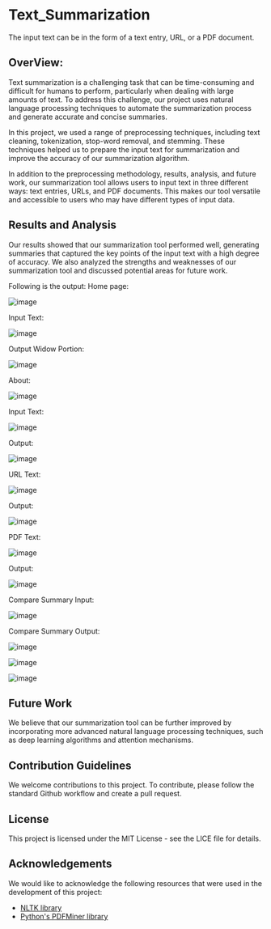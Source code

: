 # Text_Summarization

The input text can be in the form of a text entry, URL, or a PDF document. 

## OverView:

Text summarization is a challenging task that can be time-consuming and difficult for humans to perform, particularly when dealing with large amounts of text.
To address this challenge, our project uses natural language processing techniques to automate the summarization process and generate accurate and concise summaries.

In this project, we used a range of preprocessing techniques, including text cleaning, tokenization, stop-word removal, and stemming.
These techniques helped us to prepare the input text for summarization and improve the accuracy of our summarization algorithm.

In addition to the preprocessing methodology, results, analysis, and future work, our summarization tool allows users to input text in three different ways: 
text entries, URLs, and PDF documents. 
This makes our tool versatile and accessible to users who may have different types of input data.

## Results and Analysis

Our results showed that our summarization tool performed well, generating summaries that captured the key points of the input text with a high degree of accuracy. We also analyzed the strengths and weaknesses of our summarization tool and discussed potential areas for future work.

Following is the output:
Home page:

![image](https://user-images.githubusercontent.com/77912009/235416079-c3c085bd-3000-4779-aec1-624221b422f2.png)

Input Text:

![image](https://user-images.githubusercontent.com/77912009/235416114-96eae2d4-cb1a-4864-a82a-63cd61592647.png)

Output Widow Portion:

![image](https://user-images.githubusercontent.com/77912009/235416140-cd5a8d00-6684-4d7f-8be2-b5ff2aa966b5.png)


About:

![image](https://user-images.githubusercontent.com/77912009/235416188-ac7c08c4-d316-4ef4-aa85-12d36a6539ee.png)

Input Text:

![image](https://user-images.githubusercontent.com/77912009/235416439-f7bbe34f-55c9-424b-991e-94757dcaaba9.png)

Output:

![image](https://user-images.githubusercontent.com/77912009/235416464-e0eea7df-3aac-436b-a5f1-7934b5481b5c.png)

URL Text:

![image](https://user-images.githubusercontent.com/77912009/235416556-267873fa-178d-4fea-b7a2-e137299c894c.png)

Output:

![image](https://user-images.githubusercontent.com/77912009/235416601-e59eb029-f89b-4092-ad12-05654a6aa749.png)

PDF Text:

![image](https://user-images.githubusercontent.com/77912009/235416631-b85670d4-6162-4976-9030-79f050984950.png)

Output:

![image](https://user-images.githubusercontent.com/77912009/235416672-f8c06bcc-15e9-4b34-820a-1f01437475a4.png)

Compare Summary Input:

![image](https://user-images.githubusercontent.com/77912009/235416736-f9fb24aa-b708-44f3-ba8c-6c64aefa1510.png)

Compare Summary Output:

![image](https://user-images.githubusercontent.com/77912009/235416794-2599b090-8246-4c21-8028-6db9a4e70e70.png)

![image](https://user-images.githubusercontent.com/77912009/235416808-4f88756b-6222-4846-85a6-7c679e6caf84.png)


![image](https://user-images.githubusercontent.com/77912009/235416816-97693db4-961c-4ecf-8c52-aab09e0bdc6a.png)

## Future Work

We believe that our summarization tool can be further improved by incorporating more advanced natural language processing techniques, such as deep learning algorithms and attention mechanisms.

## Contribution Guidelines

We welcome contributions to this project. To contribute, please follow the standard Github workflow and create a pull request.

## License

This project is licensed under the MIT License - see the LICE file for details.

## Acknowledgements

We would like to acknowledge the following resources that were used in the development of this project:

- [NLTK library](https://www.nltk.org/)
- [Python's PDFMiner library](https://github.com/euske/pdfminer)
